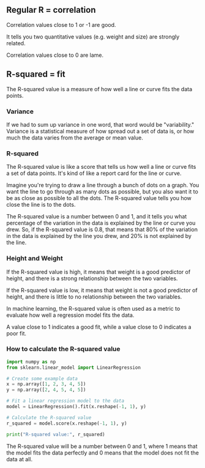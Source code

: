 ## Regular R = correlation

Correlation values close to 1 or -1 are good.

It tells you two quantitative values (e.g. weight and size) are strongly related.

Correlation values close to 0 are lame.

## R-squared = fit

The R-squared value is a measure of how well a line or curve fits the data points.

### Variance

If we had to sum up variance in one word, that word would be "variability." Variance is a statistical measure of how spread out a set of data is, or how much the data varies from the average or mean value.

### R-squared

The R-squared value is like a score that tells us how well a line or curve fits a set of data points. It's kind of like a report card for the line or curve.

Imagine you're trying to draw a line through a bunch of dots on a graph. You want the line to go through as many dots as possible, but you also want it to be as close as possible to all the dots. The R-squared value tells you how close the line is to the dots.

The R-squared value is a number between 0 and 1, and it tells you what percentage of the variation in the data is explained by the line or curve you drew. So, if the R-squared value is 0.8, that means that 80% of the variation in the data is explained by the line you drew, and 20% is not explained by the line.

### Height and Weight

If the R-squared value is high, it means that weight is a good predictor of height, and there is a strong relationship between the two variables.

If the R-squared value is low, it means that weight is not a good predictor of height, and there is little to no relationship between the two variables.

In machine learning, the R-squared value is often used as a metric to evaluate how well a regression model fits the data.

A value close to 1 indicates a good fit, while a value close to 0 indicates a poor fit.

### How to calculate the R-squared value

```py
import numpy as np
from sklearn.linear_model import LinearRegression

# Create some example data
x = np.array([1, 2, 3, 4, 5])
y = np.array([2, 4, 5, 4, 5])

# Fit a linear regression model to the data
model = LinearRegression().fit(x.reshape(-1, 1), y)

# Calculate the R-squared value
r_squared = model.score(x.reshape(-1, 1), y)

print("R-squared value:", r_squared)
```

The R-squared value will be a number between 0 and 1, where 1 means that the model fits the data perfectly and 0 means that the model does not fit the data at all.

<br>
